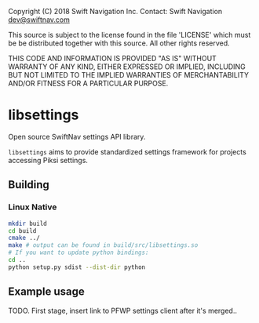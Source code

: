 Copyright (C) 2018 Swift Navigation Inc.
Contact: Swift Navigation <dev@swiftnav.com>

This source is subject to the license found in the file 'LICENSE' which must
be be distributed together with this source. All other rights reserved.

THIS CODE AND INFORMATION IS PROVIDED "AS IS" WITHOUT WARRANTY OF ANY KIND,
EITHER EXPRESSED OR IMPLIED, INCLUDING BUT NOT LIMITED TO THE IMPLIED
WARRANTIES OF MERCHANTABILITY AND/OR FITNESS FOR A PARTICULAR PURPOSE.

# libsettings

Open source SwiftNav settings API library.

`libsettings` aims to provide standardized settings framework for projects accessing Piksi settings.

## Building

### Linux Native

``` sh
mkdir build
cd build
cmake ../
make # output can be found in build/src/libsettings.so
# If you want to update python bindings:
cd ..
python setup.py sdist --dist-dir python
```

## Example usage

TODO. First stage, insert link to PFWP settings client after it's merged..
